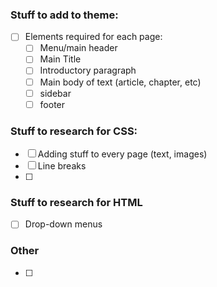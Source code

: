 ### Stuff to add to theme:
- [ ] Elements required for each page:
  - [ ] Menu/main header
  - [ ] Main Title
  - [ ] Introductory paragraph
  - [ ] Main body of text (article, chapter, etc)
  - [ ] sidebar
  - [ ] footer

### Stuff to research for CSS:
- [ ] Adding stuff to every page (text, images)
- [ ] Line breaks
- [ ]

### Stuff to research for HTML
- [ ] Drop-down menus

### Other
- [ ] 
